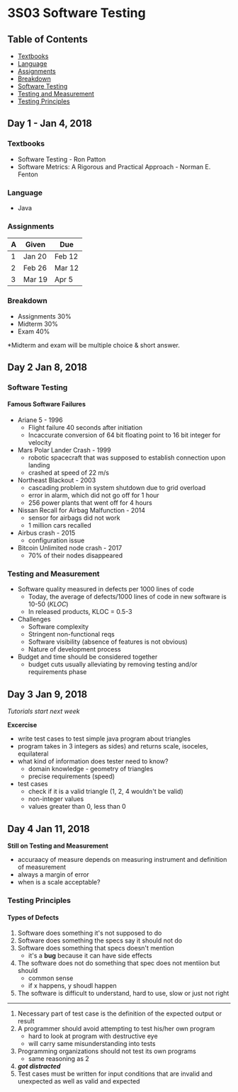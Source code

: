 # 3S03 Software Testing 

## Table of Contents
- [Textbooks](#textbooks)
- [Language](#language)
- [Assignments](#assignments)
- [Breakdown](#breakdown)
- [Software Testing](#software-testing)
- [Testing and Measurement](#testing-and-measurement)
- [Testing Principles](#testing-principles)

## Day 1 - Jan 4, 2018 

### Textbooks
- Software Testing - Ron Patton
- Software Metrics: A Rigorous and Practical Approach - Norman E. Fenton

### Language
- Java

### Assignments
A | Given | Due
--|-------|----
1 |Jan 20 | Feb 12
2 | Feb 26 | Mar 12
3 | Mar 19 | Apr 5

### Breakdown
- Assignments 30%
- Midterm 30%
- Exam 40%

\*Midterm and exam will be multiple choice & short answer.

## Day 2 Jan 8, 2018

### Software Testing

#### Famous Software Failures 
- Ariane 5 - 1996
    - Flight failure 40 seconds after initiation
    - Incaccurate conversion of 64 bit floating point to 16 bit integer for velocity
- Mars Polar Lander Crash - 1999
    - robotic spacecraft that was supposed to establish connection upon landing
    - crashed at speed of 22 m/s
- Northeast Blackout - 2003
    - cascading problem in system shutdown due to grid overload
    - error in alarm, which did not go off for 1 hour
    - 256 power plants that went off for 4 hours
- Nissan Recall for Airbag Malfunction - 2014
    - sensor for airbags did not work
    - 1 million cars recalled
- Airbus crash - 2015
    - configuration issue
- Bitcoin Unlimited node crash - 2017
    - 70% of their nodes disappeared

### Testing and Measurement

- Software quality measured in defects per 1000 lines of code
    - Today, the average of defects/1000 lines of code in new software is 10-50 (_KLOC_)
    - In released products, KLOC = 0.5-3 
- Challenges
    - Software complexity
    - Stringent non-functional reqs
    - Software visibility (absence of features is not obvious)
    - Nature of development process
- Budget and time should be considered together
    - budget cuts usually alleviating by removing testing and/or requirements phase

## Day 3 Jan 9, 2018
_Tutorials start next week_

**Excercise**
- write test cases to test simple java program about triangles
- program takes in 3 integers as sides) and returns scale, isoceles, equilateral
- what kind of information does tester need to know?
    - domain knowledge - geometry of triangles
    - precise requirements (speed)
- test cases
    - check if it is a valid triangle (1, 2, 4 wouldn't be valid)
    - non-integer values
    - values greater than 0, less than 0

## Day 4 Jan 11, 2018

**Still on Testing and Measurement**
- accuraacy of measure depends on measuring instrument and definition of measurement
- always a margin of error
- when is a scale acceptable?

### Testing Principles

#### Types of Defects
1. Software does something it's not supposed to do 
2. Software does something the specs say it should not do
3. Software does something that specs doesn't mention
    - it's a **bug** because it can have side effects
4. The software does not do something that spec does not mentiion but should
    - common sense
    - if x happens, y shoudl happen 
5. The software is difficult to understand, hard to use, slow or just not right

--------
1. Necessary part of test case is the definition of the expected output or result
2. A programmer should avoid attempting to test his/her own program
    - hard to look at program with destructive eye
    - will carry same misunderstanding into tests
3. Programming organizations should not test its own programs
    - same reasoning as 2
4. **_got distracted_**
5. Test cases must be written for input conditions that are invalid and unexpected as well as valid and expected




